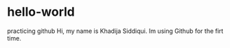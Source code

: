 # hello-world
practicing github
Hi, my name is Khadija Siddiqui. Im using Github for the firt time.
